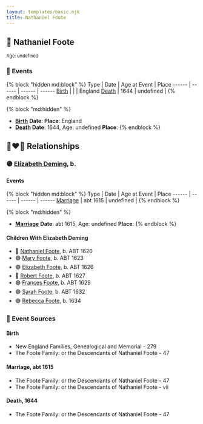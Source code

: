 ```yaml
---
layout: templates/basic.njk
title: Nathaniel Foote
---
```

## 🔵 Nathaniel Foote
<small>Age: undefined</small>


### 📆 Events

{% block "hidden md:block" %}
Type | Date | Age at Event | Place
------ | ------ | ------ | ------
[Birth](#event-event-2) |  |  | England
[Death](#event-event-3) | 1644 | undefined |
{% endblock %}

{% block "md:hidden" %}
- **[Birth](#event-event-2)**
**Date**:
**Place**: England
- **[Death](#event-event-3)**
**Date**: 1644, Age: undefined
**Place**:
{% endblock %}

## 👩‍❤️‍👨 Relationships

### 🟣 [Elizabeth Deming](/people/7/77201280), b.

#### Events

{% block "hidden md:block" %}
Type | Date | Age at Event | Place
------ | ------ | ------ | ------
[Marriage](#event-family-0-event-0) | abt 1615 | undefined |
{% endblock %}

{% block "md:hidden" %}
- **[Marriage](#event-family-0-event-0)**
**Date**: abt 1615, Age: undefined
**Place**:
{% endblock %}

#### Children With Elizabeth Deming
* 🔵 [Nathaniel Foote](/people/4/47283305), b. ABT 1620
* 🟣 [Mary Foote](/people/2/26399744), b. ABT 1623
* 🟣 [Elizabeth Foote](/people/8/89243435), b. ABT 1626
* 🔵 [Robert Foote](/people/9/97668696), b. ABT 1627
* 🟣 [Frances Foote](/people/9/96421042), b. ABT 1629
* 🟣 [Sarah Foote](/people/4/45286224), b. ABT 1632
* 🟣 [Rebecca Foote](/people/3/32470572), b. 1634
### 📰 Event Sources

#### <a id="event-event-2"></a> Birth
* New England Families, Genealogical and Memorial  - 279
* The Foote Family: or the Descendants of Nathaniel Foote  - 47

#### <a id="event-family-0-event-0"></a> Marriage, abt 1615
* The Foote Family: or the Descendants of Nathaniel Foote  - 47
* The Foote Family: or the Descendants of Nathaniel Foote  - vii
#### <a id="event-event-3"></a> Death, 1644
* The Foote Family: or the Descendants of Nathaniel Foote  - 47
